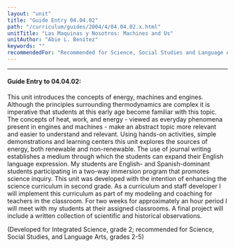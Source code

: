 ```yaml
---
layout: "unit"
title: "Guide Entry 04.04.02"
path: "/curriculum/guides/2004/4/04.04.02.x.html"
unitTitle: "Las Maquinas y Nosotros: Machines and Us"
unitAuthor: "Abie L. Benítez"
keywords: ""
recommendedFor: "Recommended for Science, Social Studies and Language Arts, grades 2-5."
---
```

<body>
<hr/>
<h4>
Guide Entry to 04.04.02:
</h4>
<p>
This unit introduces the concepts of energy, machines and engines. Although the principles surrounding thermodynamics are complex it is imperative that students at this early age become familiar with this topic. The concepts of heat, work, and energy - viewed as everyday phenomena present in engines and machines - make an abstract topic more relevant and easier to understand and relevant. Using hands-on activities, simple demonstrations and learning centers this unit explores the sources of energy, both renewable and non-renewable. The use of journal writing establishes a medium through which the students can expand their English language expression. My students are English- and Spanish-dominant students participating in a two-way immersion program that promotes science inquiry. This unit was developed with the intention of enhancing the science curriculum in second grade. As a curriculum and staff developer I will implement this curriculum as part of my modeling and coaching for teachers in the classroom. For two weeks for approximately an hour period I will meet with my students at their assigned classrooms. A final project will include a written collection of scientific and historical observations.
</p>
<p>
(Developed for Integrated Science, grade 2; recommended for Science, Social Studies, and Language Arts, grades 2-5)
</p>
</body>
